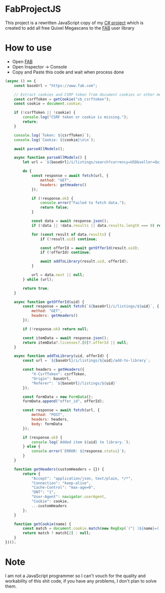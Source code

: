 # FabProjectJS

This project is a rewritten JavaScript copy of my [C# project](https://github.com/H4CK3R0FF1C14L/FabProject) which is created to add all free Quixel Megascans to the [FAB](https://fab.com) user library

# How to use
- Open [FAB](https://fab.com)
- Open Inspector -> Console
- Copy and Paste this code and wait when process done

```js
(async () => {
    const baseUrl = "https://www.fab.com";

    // Extract cookies and CSRF token from document cookies or other mechanisms
    const csrfToken = getCookie("sb_csrftoken");
    const cookie = document.cookie;

    if (!csrfToken || !cookie) {
        console.log("CSRF token or cookie is missing.");
        return;
    }

    console.log(`Token: ${csrfToken}`);
    console.log(`Cookie: ${cookie}\n\n`);

    await parseAllModels();

    async function parseAllModels() {
        let url = `${baseUrl}/i/listings/search?currency=USD&seller=Quixel`;

        do {
            const response = await fetch(url, {
                method: "GET",
                headers: getHeaders()
            });

            if (!response.ok) {
                console.error("Failed to fetch data.");
                return false;
            }

            const data = await response.json();
            if (!data || !data.results || data.results.length === 0) return false;

            for (const result of data.results) {
                if (!result.uid) continue;

                const offerId = await getOfferId(result.uid);
                if (!offerId) continue;

                await addToLibrary(result.uid, offerId);
            }

            url = data.next || null;
        } while (url);

        return true;
    }

    async function getOfferId(uid) {
        const response = await fetch(`${baseUrl}/i/listings/${uid}`, {
            method: "GET",
            headers: getHeaders()
        });

        if (!response.ok) return null;

        const itemData = await response.json();
        return itemData?.licenses?.[0]?.offerId || null;
    }

    async function addToLibrary(uid, offerId) {
        const url = `${baseUrl}/i/listings/${uid}/add-to-library`;

        const headers = getHeaders({
            "X-CsrfToken": csrfToken,
            "Origin": baseUrl,
            "Referer": `${baseUrl}/listings/${uid}`
        });

        const formData = new FormData();
        formData.append("offer_id", offerId);

        const response = await fetch(url, {
            method: "POST",
            headers: headers,
            body: formData
        });

        if (response.ok) {
            console.log(`Added item ${uid} to library.`);
        } else {
            console.error(`ERROR: ${response.status}`);
        }
    }

    function getHeaders(customHeaders = {}) {
        return {
            "Accept": "application/json, text/plain, */*",
            "Connection": "keep-alive",
            "Cache-Control": "max-age=0",
            "DNT": "1",
            "User-Agent": navigator.userAgent,
            "Cookie": cookie,
            ...customHeaders
        };
    }

    function getCookie(name) {
        const match = document.cookie.match(new RegExp(`(^| )${name}=([^;]+)`));
        return match ? match[2] : null;
    }
})();
```

# Note
I am not a JavaScript programmer so I can't vouch for the quality and workability of this shit code, if you have any problems, I don't plan to solve them.
